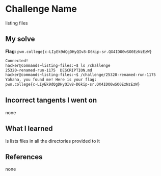 # Challenge Name
listing files
## My solve
**Flag:** `pwn.college{c-LIyEk9dQgDHyQIv8-D6kip-sr.QX4IDO0wSO0EzNzEzW}`

```bash
Connected!
hacker@commands~listing-files:~$ ls /challenge
25320-renamed-run-1175  DESCRIPTION.md
hacker@commands~listing-files:~$ /challenge/25320-renamed-run-1175
Yahaha, you found me! Here is your flag:
pwn.college{c-LIyEk9dQgDHyQIv8-D6kip-sr.QX4IDO0wSO0EzNzEzW}
```
## Incorrect tangents I went on
none

## What I learned
ls lists files in all the directories provided to it 

## References 
none
